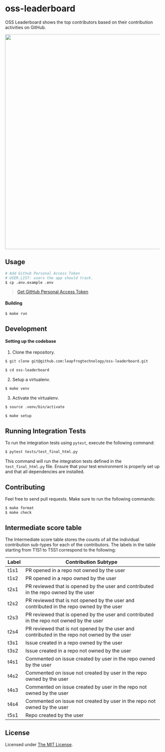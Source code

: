 # oss-leaderboard

OSS Leaderboard shows the top contributors based on their contribution activities on GitHub.

<img src = "https://i.imgur.com/T2dF0FX.png" width = "700">

## Usage

```bash
# Add Github Personal Access Token
# USER_LIST: users the app should track.
$ cp .env.example .env
```

> <a href="https://help.github.com/en/github/authenticating-to-github/creating-a-personal-access-token-for-the-command-line" target="_blank">Get GitHub Personal Access Token</a>

#### Building

```bash
$ make run
```

## Development

#### Setting up the codebase

1. Clone the repository.

```bash
$ git clone git@github.com:leapfrogtechnology/oss-leaderboard.git

$ cd oss-leaderboard
```

2. Setup a virtualenv.

```bash
$ make venv
```

3. Activate the virtualenv.

```bash
$ source .venv/bin/activate

$ make setup
```

## Running Integration Tests

To run the integration tests using `pytest`, execute the following command:

```bash
$ pytest tests/test_final_html.py
```

This command will run the integration tests defined in the `test_final_html.py` file. Ensure that your test environment is properly set up and that all dependencies are installed.

## Contributing

Feel free to send pull requests.
Make sure to run the following commands:

```bash
$ make format
$ make check
```

## Intermediate score table

The Intermediate score table stores the counts of all the individual contribution sub-types for each of the contributors.
The labels in the table starting from T1S1 to T5S1 correspond to the following:

| Label | Contribution Subtype                                                                         |
| ----- | -------------------------------------------------------------------------------------------- |
| t1s1  | PR opened in a repo not owned by the user                                                    |
| t1s2  | PR opened in a repo owned by the user                                                        |
| t2s1  | PR reviewed that is opened by the user and contributed in the repo owned by the user         |
| t2s2  | PR reviewed that is not opened by the user and contributed in the repo owned by the user     |
| t2s3  | PR reviewed that is opened by the user and contributed in the repo not owned by the user     |
| t2s4  | PR reviewed that is not opened by the user and contributed in the repo not owned by the user |
| t3s1  | Issue created in a repo owned by the user                                                    |
| t3s2  | Issue created in a repo not owned by the user                                                |
| t4s1  | Commented on issue created by user in the repo owned by the user                             |
| t4s2  | Commented on issue not created by user in the repo owned by the user                         |
| t4s3  | Commented on issue created by user in the repo not owned by the user                         |
| t4s4  | Commented on issue not created by user in the repo not owned by the user                     |
| t5s1  | Repo created by the user                                                                     |

## License

Licensed under [The MIT License](LICENSE).

